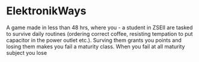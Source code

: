 # ElektronikWays
A game made in less than 48 hrs, where you - a student in ZSEII are tasked to survive daily routines (ordering correct coffee, resisting tempation to put capacitor in the power outlet etc.). Surving them grants you points and losing them makes you fail a maturity class. When you fail at all maturity subject you lose
